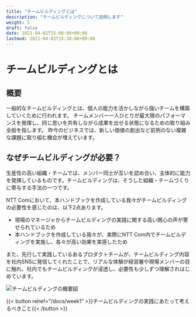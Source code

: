 ```yaml
---
title: "チームビルディングとは"
description: "チームビルディングについて説明します"
weight: 5
draft: false
date: 2021-04-02T15:00:00+09:00
lastmod: 2021-04-02T15:30:00+09:00
---
```


# チームビルディングとは

## 概要

一般的なチームビルディングとは、個人の能力を活かしながら強いチームを構築していくために行われます。
チームメンバー一人ひとりが最大限のパフォーマンスを発揮し、同じ思いを共有しながら成果を出せる状態になるための取り組み全般を指します。
昨今のビジネスでは、新しい価値の創出など前例のない複雑な課題に取り組む機会が増えています。

## なぜチームビルディングが必要？

生産性の高い組織・チームでは、メンバー同士が互いを認め合い、主体的に能力を発揮しているものです。チームビルディングは、そうした組織・チームづくりに寄与する手法の一つです。

NTT Comにおいて、本ハンドブックを作成している我々がチームビルディングの必要性を感じたのは、以下2点あります。
- 現場のマネージャからチームビルディングの実践に関する高い関心の声が寄せられているため
- 本ハンドブックを作成している我々が、実際にNTT Com内でチームビルディングを実施し、各々が高い効果を実感したため

また、先行して実践しているあるプロダクトチームが、チームビルディング内容を社内SNSに発信してくれたことで、リアルな体験が経営層や現場メンバーの目に触れ、社内でもチームビルディングが浸透し、必要性も少しずつ理解されはじめています。


![チームビルディングの概要図](/teambuilding-handbook/Teambuild.png)

{{< button relref="/docs/week1" >}}チームビルディングの実践にあたって考えるべきこと{{< /button >}}

